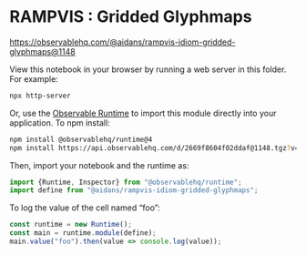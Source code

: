# RAMPVIS : Gridded Glyphmaps

https://observablehq.com/@aidans/rampvis-idiom-gridded-glyphmaps@1148

View this notebook in your browser by running a web server in this folder. For
example:

~~~sh
npx http-server
~~~

Or, use the [Observable Runtime](https://github.com/observablehq/runtime) to
import this module directly into your application. To npm install:

~~~sh
npm install @observablehq/runtime@4
npm install https://api.observablehq.com/d/2669f8604f02ddaf@1148.tgz?v=3
~~~

Then, import your notebook and the runtime as:

~~~js
import {Runtime, Inspector} from "@observablehq/runtime";
import define from "@aidans/rampvis-idiom-gridded-glyphmaps";
~~~

To log the value of the cell named “foo”:

~~~js
const runtime = new Runtime();
const main = runtime.module(define);
main.value("foo").then(value => console.log(value));
~~~
